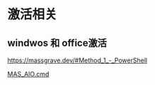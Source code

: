 # 激活相关

## windwos 和 office激活
https://massgrave.dev/#Method_1_-_PowerShell

[MAS_AIO.cmd](/cmd/MAS_AIO.cmd)